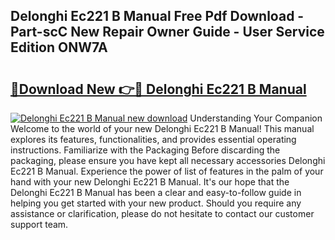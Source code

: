 ## Delonghi Ec221 B Manual Free Pdf Download - Part-scC New Repair Owner Guide - User Service Edition ONW7A

# <h2><a href="http://cf20331.oget.top/?id=Delonghi+Ec221+B+Manual">🔗Download New 👉🔴 Delonghi Ec221 B Manual</a></h2>

[![Delonghi Ec221 B Manual new download](https://i.imgur.com/5g1atiW.png)](http://cf20331.oget.top/?id=Delonghi+Ec221+B+Manual)
Understanding Your Companion Welcome to the world of your new Delonghi Ec221 B Manual! This manual explores its features, functionalities, and provides essential operating instructions. Familiarize with the Packaging Before discarding the packaging, please ensure you have kept all necessary accessories Delonghi Ec221 B Manual. Experience the power of list of features in the palm of your hand with your new Delonghi Ec221 B Manual. It's our hope that the Delonghi Ec221 B Manual has been a clear and easy-to-follow guide in helping you get started with your new product. Should you require any assistance or clarification, please do not hesitate to contact our customer support team.
